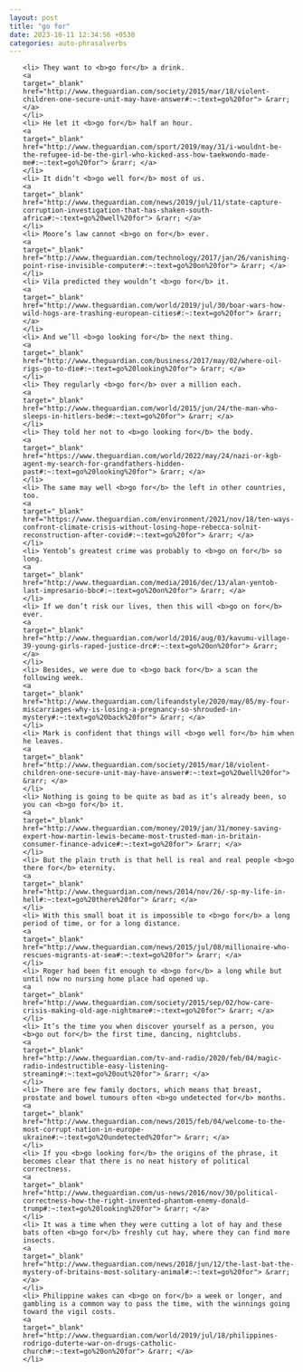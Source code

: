 ```yaml
---
layout: post
title: "go for"
date: 2023-10-11 12:34:56 +0530
categories: auto-phrasalverbs
---
```

<ol>

    <li> They want to <b>go for</b> a drink.
    <a 
    target="_blank" 
    href="http://www.theguardian.com/society/2015/mar/18/violent-children-one-secure-unit-may-have-answer#:~:text=go%20for"> &rarr; </a>
    </li>
    <li> He let it <b>go for</b> half an hour.
    <a 
    target="_blank" 
    href="http://www.theguardian.com/sport/2019/may/31/i-wouldnt-be-the-refugee-id-be-the-girl-who-kicked-ass-how-taekwondo-made-me#:~:text=go%20for"> &rarr; </a>
    </li>
    <li> It didn’t <b>go well for</b> most of us.
    <a 
    target="_blank" 
    href="http://www.theguardian.com/news/2019/jul/11/state-capture-corruption-investigation-that-has-shaken-south-africa#:~:text=go%20well%20for"> &rarr; </a>
    </li>
    <li> Moore’s law cannot <b>go on for</b> ever.
    <a 
    target="_blank" 
    href="http://www.theguardian.com/technology/2017/jan/26/vanishing-point-rise-invisible-computer#:~:text=go%20on%20for"> &rarr; </a>
    </li>
    <li> Vila predicted they wouldn’t <b>go for</b> it.
    <a 
    target="_blank" 
    href="http://www.theguardian.com/world/2019/jul/30/boar-wars-how-wild-hogs-are-trashing-european-cities#:~:text=go%20for"> &rarr; </a>
    </li>
    <li> And we’ll <b>go looking for</b> the next thing.
    <a 
    target="_blank" 
    href="http://www.theguardian.com/business/2017/may/02/where-oil-rigs-go-to-die#:~:text=go%20looking%20for"> &rarr; </a>
    </li>
    <li> They regularly <b>go for</b> over a million each.
    <a 
    target="_blank" 
    href="http://www.theguardian.com/world/2015/jun/24/the-man-who-sleeps-in-hitlers-bed#:~:text=go%20for"> &rarr; </a>
    </li>
    <li> They told her not to <b>go looking for</b> the body.
    <a 
    target="_blank" 
    href="https://www.theguardian.com/world/2022/may/24/nazi-or-kgb-agent-my-search-for-grandfathers-hidden-past#:~:text=go%20looking%20for"> &rarr; </a>
    </li>
    <li> The same may well <b>go for</b> the left in other countries, too.
    <a 
    target="_blank" 
    href="https://www.theguardian.com/environment/2021/nov/18/ten-ways-confront-climate-crisis-without-losing-hope-rebecca-solnit-reconstruction-after-covid#:~:text=go%20for"> &rarr; </a>
    </li>
    <li> Yentob’s greatest crime was probably to <b>go on for</b> so long.
    <a 
    target="_blank" 
    href="http://www.theguardian.com/media/2016/dec/13/alan-yentob-last-impresario-bbc#:~:text=go%20on%20for"> &rarr; </a>
    </li>
    <li> If we don’t risk our lives, then this will <b>go on for</b> ever.
    <a 
    target="_blank" 
    href="http://www.theguardian.com/world/2016/aug/03/kavumu-village-39-young-girls-raped-justice-drc#:~:text=go%20on%20for"> &rarr; </a>
    </li>
    <li> Besides, we were due to <b>go back for</b> a scan the following week.
    <a 
    target="_blank" 
    href="http://www.theguardian.com/lifeandstyle/2020/may/05/my-four-miscarriages-why-is-losing-a-pregnancy-so-shrouded-in-mystery#:~:text=go%20back%20for"> &rarr; </a>
    </li>
    <li> Mark is confident that things will <b>go well for</b> him when he leaves.
    <a 
    target="_blank" 
    href="http://www.theguardian.com/society/2015/mar/18/violent-children-one-secure-unit-may-have-answer#:~:text=go%20well%20for"> &rarr; </a>
    </li>
    <li> Nothing is going to be quite as bad as it’s already been, so you can <b>go for</b> it.
    <a 
    target="_blank" 
    href="http://www.theguardian.com/money/2019/jan/31/money-saving-expert-how-martin-lewis-became-most-trusted-man-in-britain-consumer-finance-advice#:~:text=go%20for"> &rarr; </a>
    </li>
    <li> But the plain truth is that hell is real and real people <b>go there for</b> eternity.
    <a 
    target="_blank" 
    href="http://www.theguardian.com/news/2014/nov/26/-sp-my-life-in-hell#:~:text=go%20there%20for"> &rarr; </a>
    </li>
    <li> With this small boat it is impossible to <b>go for</b> a long period of time, or for a long distance.
    <a 
    target="_blank" 
    href="http://www.theguardian.com/news/2015/jul/08/millionaire-who-rescues-migrants-at-sea#:~:text=go%20for"> &rarr; </a>
    </li>
    <li> Roger had been fit enough to <b>go for</b> a long while but until now no nursing home place had opened up.
    <a 
    target="_blank" 
    href="http://www.theguardian.com/society/2015/sep/02/how-care-crisis-making-old-age-nightmare#:~:text=go%20for"> &rarr; </a>
    </li>
    <li> It’s the time you when discover yourself as a person, you <b>go out for</b> the first time, dancing, nightclubs.
    <a 
    target="_blank" 
    href="http://www.theguardian.com/tv-and-radio/2020/feb/04/magic-radio-indestructible-easy-listening-streaming#:~:text=go%20out%20for"> &rarr; </a>
    </li>
    <li> There are few family doctors, which means that breast, prostate and bowel tumours often <b>go undetected for</b> months.
    <a 
    target="_blank" 
    href="http://www.theguardian.com/news/2015/feb/04/welcome-to-the-most-corrupt-nation-in-europe-ukraine#:~:text=go%20undetected%20for"> &rarr; </a>
    </li>
    <li> If you <b>go looking for</b> the origins of the phrase, it becomes clear that there is no neat history of political correctness.
    <a 
    target="_blank" 
    href="http://www.theguardian.com/us-news/2016/nov/30/political-correctness-how-the-right-invented-phantom-enemy-donald-trump#:~:text=go%20looking%20for"> &rarr; </a>
    </li>
    <li> It was a time when they were cutting a lot of hay and these bats often <b>go for</b> freshly cut hay, where they can find more insects.
    <a 
    target="_blank" 
    href="http://www.theguardian.com/news/2018/jun/12/the-last-bat-the-mystery-of-britains-most-solitary-animal#:~:text=go%20for"> &rarr; </a>
    </li>
    <li> Philippine wakes can <b>go on for</b> a week or longer, and gambling is a common way to pass the time, with the winnings going toward the vigil costs.
    <a 
    target="_blank" 
    href="http://www.theguardian.com/world/2019/jul/18/philippines-rodrigo-duterte-war-on-drugs-catholic-church#:~:text=go%20on%20for"> &rarr; </a>
    </li>
